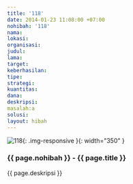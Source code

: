 ```yaml
---
title: '118'
date: 2014-01-23 11:08:00 +07:00
nohibah: '118'
nama:
lokasi:
organisasi:
judul:
lama:
target:
keberhasilan:
tipe:
strategi:
kuantitas:
dana:
deskripsi:
masalah:a
solusi:
layout: hibah
---
```


![118](/static/img/hibahcms/118.png){: .img-responsive }{: width="350" }

### {{ page.nohibah }} - {{ page.title }}

{{ page.deskripsi }}
